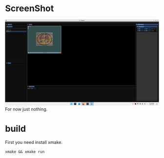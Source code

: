 # ScreenShot
![image](doc/screenshots/current.png)
For now just nothing.
# build
First you need install xmake.
```
xmake && xmake run
```
